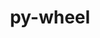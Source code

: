 ---
title: "py-wheel"
layout: cache
categories: [package, v0.18.1]
meta: {"versions": ["0.37.0"], "compilers": ["gcc@=7.3.1", "gcc@=7.5.0", "gcc@=8.4.0"], "oss": ["amzn2", "ubuntu18.04"], "platforms": ["linux"], "targets": ["aarch64", "graviton2", "x86_64", "x86_64_v3", "x86_64_v4"], "stacks": ["aws-ahug", "aws-ahug-aarch64", "aws-isc", "aws-isc-aarch64", "build_systems", "data-vis-sdk", "e4s", "radiuss", "root", "tutorial"], "num_specs": 11, "num_specs_by_stack": {"e4s": 2, "root": 11, "aws-ahug": 2, "aws-isc": 2, "aws-isc-aarch64": 2, "aws-ahug-aarch64": 2, "data-vis-sdk": 1, "build_systems": 1, "tutorial": 2, "radiuss": 2}}
spec_details: [{"hash": "aslm5rzgjgorz2rz4xckelhu2uglcl76", "compiler": "gcc@=7.5.0", "versions": ["0.37.0"], "os": "ubuntu18.04", "platform": "linux", "target": "x86_64", "variants": [], "stacks": ["e4s", "root"], "size": "-", "tarball": "https://binaries.spack.io/releases/v0.18.1/build_cache/linux-ubuntu18.04-x86_64/gcc-7.5.0/py-wheel-0.37.0/linux-ubuntu18.04-x86_64-gcc-7.5.0-py-wheel-0.37.0-aslm5rzgjgorz2rz4xckelhu2uglcl76.spack"}, {"hash": "dawy3jz4bqhbtn4ib73s7ns4h6koksro", "compiler": "gcc@=7.3.1", "versions": ["0.37.0"], "os": "amzn2", "platform": "linux", "target": "x86_64_v4", "variants": [], "stacks": ["aws-ahug", "aws-isc", "root"], "size": "-", "tarball": "https://binaries.spack.io/releases/v0.18.1/build_cache/linux-amzn2-x86_64_v4/gcc-7.3.1/py-wheel-0.37.0/linux-amzn2-x86_64_v4-gcc-7.3.1-py-wheel-0.37.0-dawy3jz4bqhbtn4ib73s7ns4h6koksro.spack"}, {"hash": "oyft5pvc2jk4l2nwwmmmqcagzan2cjah", "compiler": "gcc@=7.5.0", "versions": ["0.37.0"], "os": "ubuntu18.04", "platform": "linux", "target": "x86_64", "variants": [], "stacks": ["e4s", "root"], "size": "-", "tarball": "https://binaries.spack.io/releases/v0.18.1/build_cache/linux-ubuntu18.04-x86_64/gcc-7.5.0/py-wheel-0.37.0/linux-ubuntu18.04-x86_64-gcc-7.5.0-py-wheel-0.37.0-oyft5pvc2jk4l2nwwmmmqcagzan2cjah.spack"}, {"hash": "vaux7kiqgerpelssstvt2l3rd2ubxwsh", "compiler": "gcc@=7.3.1", "versions": ["0.37.0"], "os": "amzn2", "platform": "linux", "target": "graviton2", "variants": [], "stacks": ["root", "aws-isc-aarch64", "aws-ahug-aarch64"], "size": "-", "tarball": "https://binaries.spack.io/releases/v0.18.1/build_cache/linux-amzn2-graviton2/gcc-7.3.1/py-wheel-0.37.0/linux-amzn2-graviton2-gcc-7.3.1-py-wheel-0.37.0-vaux7kiqgerpelssstvt2l3rd2ubxwsh.spack"}, {"hash": "a6qs64ohpwupxtpevrykqpsywsigbqpy", "compiler": "gcc@=7.3.1", "versions": ["0.37.0"], "os": "amzn2", "platform": "linux", "target": "aarch64", "variants": [], "stacks": ["root", "aws-isc-aarch64", "aws-ahug-aarch64"], "size": "-", "tarball": "https://binaries.spack.io/releases/v0.18.1/build_cache/linux-amzn2-aarch64/gcc-7.3.1/py-wheel-0.37.0/linux-amzn2-aarch64-gcc-7.3.1-py-wheel-0.37.0-a6qs64ohpwupxtpevrykqpsywsigbqpy.spack"}, {"hash": "k2djtusgosz46gvjqortzvbrsewu3cwc", "compiler": "gcc@=7.3.1", "versions": ["0.37.0"], "os": "amzn2", "platform": "linux", "target": "x86_64_v3", "variants": [], "stacks": ["aws-ahug", "aws-isc", "root"], "size": "-", "tarball": "https://binaries.spack.io/releases/v0.18.1/build_cache/linux-amzn2-x86_64_v3/gcc-7.3.1/py-wheel-0.37.0/linux-amzn2-x86_64_v3-gcc-7.3.1-py-wheel-0.37.0-k2djtusgosz46gvjqortzvbrsewu3cwc.spack"}, {"hash": "4xfhjx2p22bxthguywqshsccrdko2e3j", "compiler": "gcc@=7.5.0", "versions": ["0.37.0"], "os": "ubuntu18.04", "platform": "linux", "target": "x86_64", "variants": [], "stacks": ["data-vis-sdk", "root"], "size": "-", "tarball": "https://binaries.spack.io/releases/v0.18.1/build_cache/linux-ubuntu18.04-x86_64/gcc-7.5.0/py-wheel-0.37.0/linux-ubuntu18.04-x86_64-gcc-7.5.0-py-wheel-0.37.0-4xfhjx2p22bxthguywqshsccrdko2e3j.spack"}, {"hash": "ntym2jxgejina2xlc3cifxr64chl5442", "compiler": "gcc@=7.5.0", "versions": ["0.37.0"], "os": "ubuntu18.04", "platform": "linux", "target": "x86_64", "variants": [], "stacks": ["build_systems", "root"], "size": "-", "tarball": "https://binaries.spack.io/releases/v0.18.1/build_cache/linux-ubuntu18.04-x86_64/gcc-7.5.0/py-wheel-0.37.0/linux-ubuntu18.04-x86_64-gcc-7.5.0-py-wheel-0.37.0-ntym2jxgejina2xlc3cifxr64chl5442.spack"}, {"hash": "l7sx3fekxrsx4czmghtehwad2a6pzs53", "compiler": "gcc@=7.5.0", "versions": ["0.37.0"], "os": "ubuntu18.04", "platform": "linux", "target": "x86_64", "variants": [], "stacks": ["tutorial", "radiuss", "root"], "size": "-", "tarball": "https://binaries.spack.io/releases/v0.18.1/build_cache/linux-ubuntu18.04-x86_64/gcc-7.5.0/py-wheel-0.37.0/linux-ubuntu18.04-x86_64-gcc-7.5.0-py-wheel-0.37.0-l7sx3fekxrsx4czmghtehwad2a6pzs53.spack"}, {"hash": "4zgrptrpobuertxfalbx6jktk7lzot2u", "compiler": "gcc@=7.5.0", "versions": ["0.37.0"], "os": "ubuntu18.04", "platform": "linux", "target": "x86_64", "variants": [], "stacks": ["radiuss", "root"], "size": "-", "tarball": "https://binaries.spack.io/releases/v0.18.1/build_cache/linux-ubuntu18.04-x86_64/gcc-7.5.0/py-wheel-0.37.0/linux-ubuntu18.04-x86_64-gcc-7.5.0-py-wheel-0.37.0-4zgrptrpobuertxfalbx6jktk7lzot2u.spack"}, {"hash": "yy24tmv6hrymlxi5cfh6n5eytdf252qr", "compiler": "gcc@=8.4.0", "versions": ["0.37.0"], "os": "ubuntu18.04", "platform": "linux", "target": "x86_64", "variants": [], "stacks": ["tutorial", "root"], "size": "-", "tarball": "https://binaries.spack.io/releases/v0.18.1/build_cache/linux-ubuntu18.04-x86_64/gcc-8.4.0/py-wheel-0.37.0/linux-ubuntu18.04-x86_64-gcc-8.4.0-py-wheel-0.37.0-yy24tmv6hrymlxi5cfh6n5eytdf252qr.spack"}]
---
